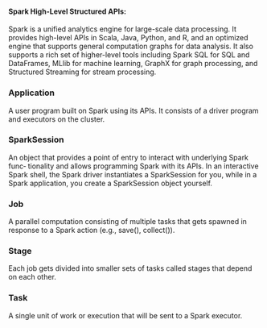 #### Spark High-Level Structured APIs:
Spark is a unified analytics engine for large-scale data processing. It provides high-level APIs in Scala, Java, Python, and R, and an optimized engine that supports general computation graphs for data analysis. It also supports a rich set of higher-level tools including Spark SQL for SQL and DataFrames, MLlib for machine learning, GraphX for graph processing, and Structured Streaming for stream processing. 

### Application
A user program built on Spark using its APIs. It consists of a driver program and
executors on the cluster.
### SparkSession
An object that provides a point of entry to interact with underlying Spark func‐
tionality and allows programming Spark with its APIs. In an interactive Spark
shell, the Spark driver instantiates a SparkSession for you, while in a Spark
application, you create a SparkSession object yourself.
### Job
A parallel computation consisting of multiple tasks that gets spawned in response
to a Spark action (e.g., save(), collect()).
### Stage
Each job gets divided into smaller sets of tasks called stages that depend on each
other.
### Task
A single unit of work or execution that will be sent to a Spark executor.
